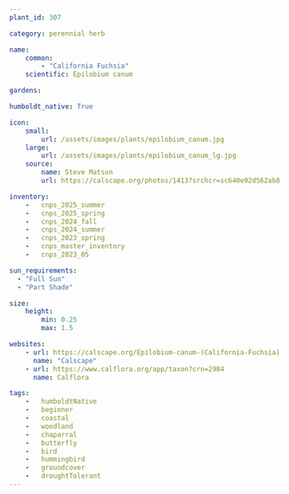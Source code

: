 ```yaml
---
plant_id: 307 

category: perennial herb

name: 
    common: 
        - "California Fuchsia"   
    scientific: Epilobium canum 

gardens:

humboldt_native: True

icon: 
    small: 
        url: /assets/images/plants/epilobium_canum.jpg 
    large: 
        url: /assets/images/plants/epilobium_canum_lg.jpg 
    source: 
        name: Steve Matson 
        url: https://calscape.org/photos/1413?srchcr=sc640e02d562ab8 

inventory: 
    -   cnps_2025_summer
    -   cnps_2025_spring
    -   cnps_2024_fall
    -   cnps_2024_summer
    -   cnps_2023_spring
    -   cnps_master_inventory
    -   cnps_2023_05 

sun_requirements:
  - "Full Sun"
  - "Part Shade"

size:
    height: 
        min: 0.25
        max: 1.5

websites:
    - url: https://calscape.org/Epilobium-canum-(California-Fuchsia) 
      name: "Calscape"
    - url: https://www.calflora.org/app/taxon?crn=2984
      name: Calflora

tags:  
    -   humboldtNative
    -   beginner
    -   coastal
    -   woodland
    -   chaparral
    -   butterfly
    -   bird
    -   hummingbird
    -   groundcover
    -   droughtTolerant 
---
```



